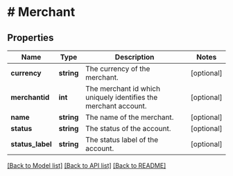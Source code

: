 # # Merchant

## Properties

Name | Type | Description | Notes
------------ | ------------- | ------------- | -------------
**currency** | **string** | The currency of the merchant. | [optional]
**merchantid** | **int** | The merchant id which uniquely identifies the merchant account. | [optional]
**name** | **string** | The name of the merchant. | [optional]
**status** | **string** | The status of the account. | [optional]
**status_label** | **string** | The status label of the account. | [optional]

[[Back to Model list]](../../README.md#models) [[Back to API list]](../../README.md#endpoints) [[Back to README]](../../README.md)

